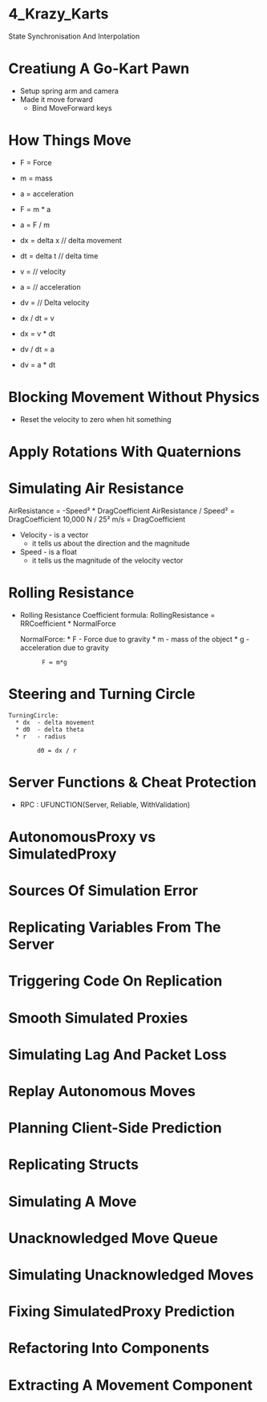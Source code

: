 # 4_Krazy_Karts
 State Synchronisation And Interpolation

# Creatiung A Go-Kart Pawn
  * Setup spring arm and camera
  * Made it move forward
    * Bind MoveForward keys

# How Things Move
  * F = Force
  * m = mass
  * a = acceleration

  * F = m * a
  * a = F / m

  * dx = delta x  // delta movement
  * dt = delta t  // delta time
  * v =           // velocity
  * a =           // acceleration
  * dv =          // Delta velocity

  * dx / dt = v
  * dx = v * dt
  * dv / dt = a
  * dv = a * dt

# Blocking Movement Without Physics
  * Reset the velocity to zero when hit something


# Apply Rotations With Quaternions

# Simulating Air Resistance
  AirResistance = -Speed² * DragCoefficient
  AirResistance / Speed² = DragCoefficient
        10,000 N /  25² m/s = DragCoefficient

  * Velocity - is a vector
    * it tells us about the direction and the magnitude
  * Speed - is a float
    * it tells us the magnitude of the velocity vector

# Rolling Resistance
  * Rolling Resistance Coefficient formula:
      RollingResistance = RRCoefficient * NormalForce

      NormalForce:
        * F - Force due to gravity
        * m - mass of the object
        * g - acceleration due to gravity

              F = m*g

# Steering and Turning Circle

    TurningCircle:
      * dx  - delta movement
      * dΘ  - delta theta
      * r   - radius

            dΘ = dx / r


# Server Functions & Cheat Protection

  * RPC :   UFUNCTION(Server, Reliable, WithValidation)

# AutonomousProxy vs SimulatedProxy

# Sources Of Simulation Error

# Replicating Variables From The Server

# Triggering Code On Replication

# Smooth Simulated Proxies

# Simulating Lag And Packet Loss

# Replay Autonomous Moves

# Planning Client-Side Prediction

# Replicating Structs

# Simulating A Move

# Unacknowledged Move Queue

# Simulating Unacknowledged Moves

# Fixing SimulatedProxy Prediction

# Refactoring Into Components

# Extracting A Movement Component
